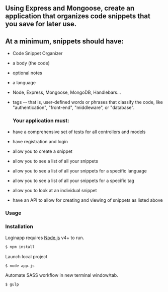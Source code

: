 
  ## Using Express and Mongoose, create an application that organizes code snippets that you save for later use.

  ## At a minimum, snippets should have:

* Code Snippet Organizer
* a body (the code)
* optional notes
* a language
* Node, Express, Mongoose, MongoDB, Handlebars...
* tags -- that is, user-defined words or phrases that classify the code, like "authentication", "front-end", "middleware", or "database".

  ### Your application must:

* have a comprehensive set of tests for all controllers and models
* have registration and login
* allow you to create a snippet
* allow you to see a list of all your snippets
* allow you to see a list of all your snippets for a specific language
* allow you to see a list of all your snippets for a specific tag
* allow you to look at an individual snippet
* have an API to allow for creating and viewing of snippets as listed above

### Usage


### Installation

Loginapp requires [Node.js](https://nodejs.org/) v4+ to run.

```sh
$ npm install
```

Launch local project

```sh
$ node app.js
```

Automate SASS workflow in new terminal window/tab.

```sh
$ gulp
```
